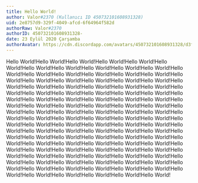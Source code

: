 ```yaml
---
title: Hello World!
author: Valor#2370 (Kullanıcı ID 450732101608931328)
uid: 2e8757d9-329f-4049-afcd-6f64964f582d
authorRaw: Valor#2370
authorID: 450732101608931328-
date: 23 Eylül 2020 Çarşamba
authorAvatar: https://cdn.discordapp.com/avatars/450732101608931328/d3f2d405a15723058354fc7ad78f0018.png
---
```

Hello World!Hello World!Hello World!Hello World!Hello World!Hello World!Hello World!Hello World!Hello World!Hello World!Hello World!Hello World!Hello World!Hello World!Hello World!Hello World!Hello World!Hello World!Hello World!Hello World!Hello World!Hello World!Hello World!Hello World!Hello World!Hello World!Hello World!Hello World!Hello World!Hello World!Hello World!Hello World!Hello World!Hello World!Hello World!Hello World!Hello World!Hello World!Hello World!Hello World!Hello World!Hello World!Hello World!Hello World!Hello World!Hello World!Hello World!Hello World!Hello World!Hello World!Hello World!Hello World!Hello World!Hello World!Hello World!Hello World!Hello World!Hello World!Hello World!Hello World!Hello World!Hello World!Hello World!Hello World!Hello World!Hello World!Hello World!Hello World!Hello World!Hello World!Hello World!Hello World!Hello World!Hello World!Hello World!Hello World!Hello World!Hello World!Hello World!Hello World!Hello World!Hello World!Hello World!Hello World!Hello World!Hello World!Hello World!Hello World!Hello World!Hello World!Hello World!Hello World!Hello World!Hello World!Hello World!Hello World!Hello World!Hello World!Hello World!Hello World!Hello World!Hello World!Hello World!Hello World!Hello World!Hello World!Hello World!Hello World!Hello World!Hello World!Hello World!Hello World!Hello World!
